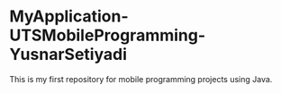 # MyApplication-UTSMobileProgramming-YusnarSetiyadi
This is my first repository for mobile programming projects using Java.
